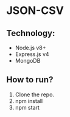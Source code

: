 # JSON-CSV

## Technology:

* Node.js v8+
* Express.js v4
* MongoDB

## How to run?

1. Clone the repo.
2. npm install
3. npm start

